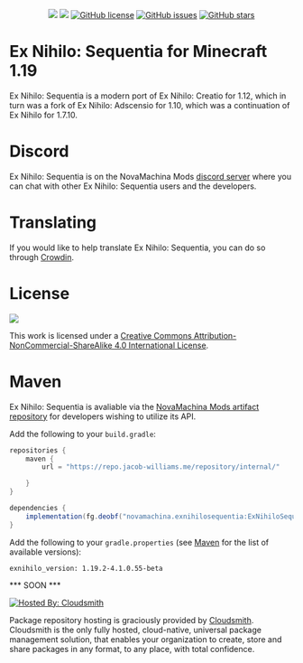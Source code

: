 <p align="center">
    <a href="https://www.curseforge.com/minecraft/mc-mods/ex-nihilo-sequentia"><img src="https://cf.way2muchnoise.eu/full_400012_downloads.svg" /></a>
    <a href="https://www.curseforge.com/minecraft/mc-mods/ex-nihilo-sequentia"><img src="https://cf.way2muchnoise.eu/versions/400012.svg" /></a>
    <a href="https://github.com/NovaMachina-Mods/ExNihiloSequentia/blob/1.19/LICENSE"><img alt="GitHub license" src="https://img.shields.io/badge/license-CC%20BY--NC--SA%204.0-brightgreen"></a>
    <a href="https://github.com/NovaMachina-Mods/ExNihiloSequentia/issues"><img alt="GitHub issues" src="https://img.shields.io/github/issues/NovaMachina-Mods/ExNihiloSequentia"></a>
    <a href="https://github.com/NovaMachina-Mods/ExNihiloSequentia/stargazers"><img alt="GitHub stars" src="https://img.shields.io/github/stars/NovaMachina-Mods/ExNihiloSequentia"></a>
</p>

# Ex Nihilo: Sequentia for Minecraft 1.19

Ex Nihilo: Sequentia is a modern port of Ex Nihilo: Creatio for 1.12, which in turn was a fork of Ex Nihilo: Adscensio for 1.10, which was a continuation of Ex Nihilo for 1.7.10.

# Discord

Ex Nihilo: Sequentia is on the NovaMachina Mods [discord server](https://discord.gg/CJyAkuw) where you can chat with other Ex Nihilo: Sequentia users and the developers.

# Translating

If you would like to help translate Ex Nihilo: Sequentia, you can do so through [Crowdin](https://crowdin.com/project/ex-nihilo-sequentia).

# License

[![](https://i.creativecommons.org/l/by-nc-sa/4.0/88x31.png)](http://creativecommons.org/licenses/by-nc-sa/4.0/)

This work is licensed under a [Creative Commons Attribution-NonCommercial-ShareAlike 4.0 International License](http://creativecommons.org/licenses/by-nc-sa/4.0/).

# Maven

Ex Nihilo: Sequentia is avaliable via the [NovaMachina Mods artifact repository](https://repo.jacob-williams.me/#browse) for developers wishing to utilize its API.

Add the following to your `build.gradle`:

```groovy
repositories {
    maven {
        url = "https://repo.jacob-williams.me/repository/internal/"

    }
}

dependencies {
    implementation(fg.deobf("novamachina.exnihilosequentia:ExNihiloSequentia:${exnihilo_version}"))
}
```

Add the following to your `gradle.properties` (see [Maven](https://repo.jacob-williams.me/#artifact/novamachina.exnihilosequentia/ExNihiloSequentia) for the list of available versions):

```properties
exnihilo_version: 1.19.2-4.1.0.55-beta
```

*** SOON ***

[![Hosted By: Cloudsmith](https://img.shields.io/badge/OSS%20hosting%20by-cloudsmith-blue?logo=cloudsmith&style=for-the-badge)](https://cloudsmith.com)

Package repository hosting is graciously provided by  [Cloudsmith](https://cloudsmith.com).
Cloudsmith is the only fully hosted, cloud-native, universal package management solution, that
enables your organization to create, store and share packages in any format, to any place, with total
confidence.